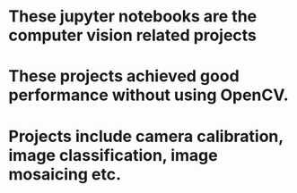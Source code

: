# These jupyter notebooks are the computer vision related projects

# These projects achieved good performance without using OpenCV.

# Projects include camera calibration, image classification, image mosaicing etc.

